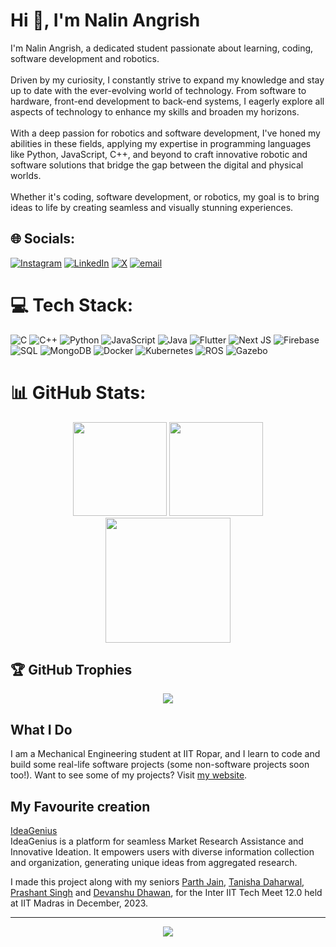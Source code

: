 # Hi 👋, I'm Nalin Angrish
I'm Nalin Angrish, a dedicated student passionate about learning, coding, software development and robotics. <br><br>Driven by my curiosity, I constantly strive to expand my knowledge and stay up to date with the ever-evolving world of technology. From software to hardware, front-end development to back-end systems, I eagerly explore all aspects of technology to enhance my skills and broaden my horizons. <br><br>With a deep passion for robotics and software development, I've honed my abilities in these fields, applying my expertise in programming languages like Python, JavaScript, C++, and beyond to craft innovative robotic and software solutions that bridge the gap between the digital and physical worlds. <br><br>Whether it's coding, software development, or robotics, my goal is to bring ideas to life by creating seamless and visually stunning experiences.


## 🌐 Socials:
[![Instagram](https://img.shields.io/badge/Instagram-%23E4405F.svg?logo=Instagram&logoColor=white&style=for-the-badge)](https://instagram.com/nalin_angrish) [![LinkedIn](https://img.shields.io/badge/LinkedIn-%230077B5.svg?logo=linkedin&logoColor=white&style=for-the-badge)](https://linkedin.com/in/nalin-angrish) [![X](https://img.shields.io/badge/X-black.svg?logo=X&logoColor=white&style=for-the-badge)](https://x.com/nalinangrish) [![email](https://img.shields.io/badge/Email-D14836?logo=gmail&logoColor=white&style=for-the-badge)](mailto:nalin@nalinangrish.me) 

# 💻 Tech Stack:
![C](https://img.shields.io/badge/c-%2300599C.svg?style=for-the-badge&logo=c&logoColor=white) ![C++](https://img.shields.io/badge/c++-%2300599C.svg?style=for-the-badge&logo=c%2B%2B&logoColor=white) ![Python](https://img.shields.io/badge/python-3670A0?style=for-the-badge&logo=python&logoColor=ffdd54) ![JavaScript](https://img.shields.io/badge/javascript-%23323330.svg?style=for-the-badge&logo=javascript&logoColor=%23F7DF1E) ![Java](https://img.shields.io/badge/java-%23ED8B00.svg?style=for-the-badge&logo=openjdk&logoColor=white) ![Flutter](https://img.shields.io/badge/Flutter-%2302569B.svg?style=for-the-badge&logo=Flutter&logoColor=white) ![Next JS](https://img.shields.io/badge/NextJS-black?style=for-the-badge&logo=next.js&logoColor=white) ![Firebase](https://img.shields.io/badge/firebase-a08021?style=for-the-badge&logo=firebase&logoColor=ffcd34) ![SQL](https://img.shields.io/badge/sql-%23316192.svg?style=for-the-badge&logo=postgresql&logoColor=white) ![MongoDB](https://img.shields.io/badge/MongoDB-%234ea94b.svg?style=for-the-badge&logo=mongodb&logoColor=white) ![Docker](https://img.shields.io/badge/docker-%230db7ed.svg?style=for-the-badge&logo=docker&logoColor=white) ![Kubernetes](https://img.shields.io/badge/kubernetes-%23326ce5.svg?style=for-the-badge&logo=kubernetes&logoColor=white) ![ROS](https://img.shields.io/badge/ros-%230A0FF9.svg?style=for-the-badge&logo=ros&logoColor=white) ![Gazebo](https://img.shields.io/badge/gazebo-%23F58113.svg?style=for-the-badge&logo=gazebo&logoColor=white)
# 📊 GitHub Stats:

<p align="center">
    <img height=150 src="https://github-readme-stats.vercel.app/api?username=Nalin-Angrish&count_private=true&include_all_commits=true&theme=radical&show_icons=true" />
    <img height=150 src="https://github-readme-stats.vercel.app/api/top-langs/?username=Nalin-Angrish&layout=compact&theme=radical&langs_count=10&hide=html,css" />
    <br />
    <img height=200 src="https://nirzak-streak-stats.vercel.app/?user=Nalin-Angrish&theme=radical&hide_border=false" /><br/>
</p>
<!-- <p align="center">
    <img src="https://github-readme-stats.vercel.app/api?username=Nalin-Angrish&theme=monokai&hide_border=false&include_all_commits=true&count_private=true" /><br/>
    <img src="https://github-readme-stats.vercel.app/api/top-langs/?username=Nalin-Angrish&theme=monokai&hide_border=false&include_all_commits=true&count_private=true&layout=compact&langs_ignore=html,css" /><br/>
</p> -->  

## 🏆 GitHub Trophies
<p align="center">
    <img src="https://github-profile-trophy.vercel.app/?username=Nalin-Angrish&theme=radical&title=Commits,PullRequest,Repositories,Followers,MultiLanguage,Stars&column=6&count_private=true" /> 
</p>
<!-- Proudly created with GPRM ( https://gprm.itsvg.in ) -->

## What I Do
I am a Mechanical Engineering student at IIT Ropar, and I learn to code and build some real-life software projects (some non-software projects soon too!). Want to see some of my projects? Visit [my website](https://www.nalinangrish.me/).  

## My Favourite creation
[IdeaGenius](https://github.com/Nalin-Angrish/IdeaGenius)  
IdeaGenius is a platform for seamless Market Research Assistance and Innovative Ideation. It empowers users with diverse information collection and organization, generating unique ideas from aggregated research.  

I made this project along with my seniors [Parth Jain](https://github.com/Parth-Jain-2002), [Tanisha Daharwal](https://github.com/tanishadaharwal), [Prashant Singh](https://github.com/prashant531) and [Devanshu Dhawan](https://github.com/TheProBro), for the Inter IIT Tech Meet 12.0 held at IIT Madras in December, 2023.

<hr>
<p align="center">
    <img src="https://img.shields.io/badge/THANKS%20FOR-VISITING%20❤%EF%B8%8F-informational?style=for-the-badge&logo=github"/>
</p>

